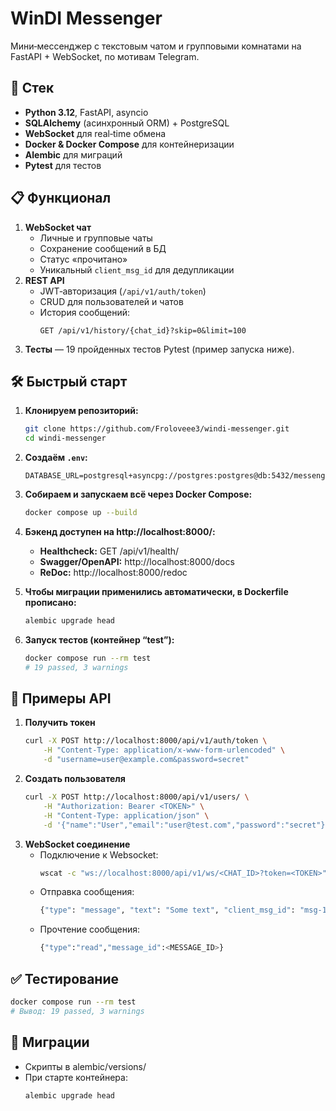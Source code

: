 # WinDI Messenger

Мини‑мессенджер с текстовым чатом и групповыми комнатами на FastAPI + WebSocket, по мотивам Telegram.

## 🚀 Стек
- **Python 3.12**, FastAPI, asyncio  
- **SQLAlchemy** (асинхронный ORM) + PostgreSQL  
- **WebSocket** для real‑time обмена  
- **Docker & Docker Compose** для контейнеризации  
- **Alembic** для миграций  
- **Pytest** для тестов  

## 📋 Функционал
1. **WebSocket чат**  
   - Личные и групповые чаты  
   - Сохранение сообщений в БД  
   - Статус «прочитано»  
   - Уникальный `client_msg_id` для дедупликации  
2. **REST API**  
   - JWT‑авторизация (`/api/v1/auth/token`)  
   - CRUD для пользователей и чатов  
   - История сообщений:  
     ```http
     GET /api/v1/history/{chat_id}?skip=0&limit=100
     ```
3. **Тесты** — 19 пройденных тестов Pytest (пример запуска ниже).

## 🛠 Быстрый старт

1. **Клонируем репозиторий:**
    ```bash
    git clone https://github.com/Froloveee3/windi-messenger.git
    cd windi-messenger
    ```

2. **Создаём `.env`:**
   ```env
   DATABASE_URL=postgresql+asyncpg://postgres:postgres@db:5432/messenger
   ```
3. **Собираем и запускаем всё через Docker Compose:**
    ```bash
    docker compose up --build
    ```
4. **Бэкенд доступен на http://localhost:8000/:**
    - **Healthcheck:** GET /api/v1/health/
    - **Swagger/OpenAPI:** http://localhost:8000/docs
    - **ReDoc:** http://localhost:8000/redoc
5. **Чтобы миграции применились автоматически, в Dockerfile прописано:**
    ```bash
    alembic upgrade head
    ```
6. **Запуск тестов (контейнер “test”):**
    ```bash
    docker compose run --rm test
    # 19 passed, 3 warnings
    ```
## 📖 Примеры API
1. **Получить токен**
    ```bash
    curl -X POST http://localhost:8000/api/v1/auth/token \
        -H "Content-Type: application/x-www-form-urlencoded" \
        -d "username=user@example.com&password=secret"
    ```
2. **Создать пользователя**
    ```bash
    curl -X POST http://localhost:8000/api/v1/users/ \
        -H "Authorization: Bearer <TOKEN>" \
        -H "Content-Type: application/json" \
        -d '{"name":"User","email":"user@test.com","password":"secret"}'
    ```
3. **WebSocket соединение**
    - Подключение к Websocket:
        ```bash
        wscat -c "ws://localhost:8000/api/v1/ws/<CHAT_ID>?token=<TOKEN>"
        ```
    - Отправка сообщения:
        ```bash
        {"type": "message", "text": "Some text", "client_msg_id": "msg-1"}
        ```
    - Прочтение сообщения:
        ```bash
        {"type":"read","message_id":<MESSAGE_ID>}
        ```
## ✅ Тестирование
```bash
docker compose run --rm test
# Вывод: 19 passed, 3 warnings
```

## 📂 Миграции
- Скрипты в alembic/versions/
- При старте контейнера:
    ```bash
    alembic upgrade head
    ```





